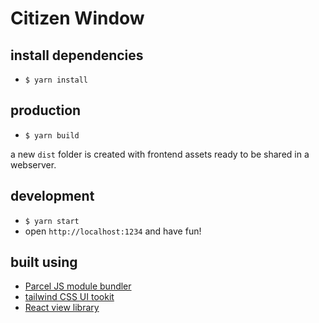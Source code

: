 # Citizen Window

## install dependencies

* `$ yarn install`

## production

* `$ yarn build`

a new `dist` folder is created with frontend assets ready to be shared in a webserver.

## development

* `$ yarn start`
* open `http://localhost:1234` and have fun!

## built using

* [Parcel JS module bundler](https://parceljs.org/)
* [tailwind CSS UI tookit](https://tailwindcss.com/)
* [React view library](https://reactjs.org/)

